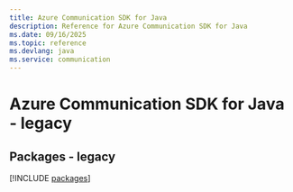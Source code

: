 ```yaml
---
title: Azure Communication SDK for Java
description: Reference for Azure Communication SDK for Java
ms.date: 09/16/2025
ms.topic: reference
ms.devlang: java
ms.service: communication
---
```

# Azure Communication SDK for Java - legacy
## Packages - legacy
[!INCLUDE [packages](communication-index.md)]